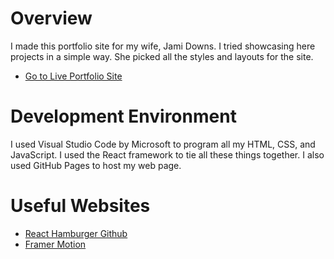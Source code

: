 # Overview

I made this portfolio site for my wife, Jami Downs.  I tried showcasing here projects in a simple way.  She picked all the styles and layouts for the site.

* [Go to Live Portfolio Site](https://mdowns1999.github.io/jami-downs-portfolio/)

# Development Environment

I used Visual Studio Code by Microsoft to program all my HTML, CSS, and JavaScript.  I used the React framework to tie all these things together.  I also used GitHub Pages to host my web page.

# Useful Websites
* [React Hamburger Github](https://github.com/cyntler/hamburger-react)
* [Framer Motion](https://www.npmjs.com/package/framer-motion)
